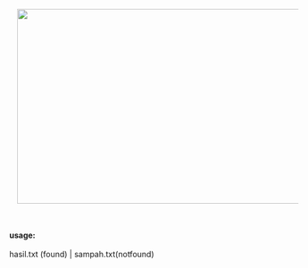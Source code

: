 <a href="https://1.bp.blogspot.com/-O4NrjI4A4Dk/XD6yKE6M5lI/AAAAAAAABGw/M1x5_quw-VQIRp2UWlC92XXroq9Svdj8ACLcBGAs/s1600/Screenshot_1.jpg" imageanchor="1" style="margin-left: 1em; margin-right: 1em;"><img border="0" data-original-height="875" data-original-width="1600" height="350" src="https://1.bp.blogspot.com/-O4NrjI4A4Dk/XD6yKE6M5lI/AAAAAAAABGw/M1x5_quw-VQIRp2UWlC92XXroq9Svdj8ACLcBGAs/s640/Screenshot_1.jpg" width="640" /></a></div>
<br />
<br />
<div class="separator" style="clear: both; text-align: left;">
<b><br /></b></div>
<div class="separator" style="clear: both; text-align: left;">
<b>usage:</b></div>
<div class="separator" style="clear: both; text-align: left;">
<br /></div>
<div class="separator" style="clear: both; text-align: left;">
hasil.txt (found) | sampah.txt(notfound)</div>
